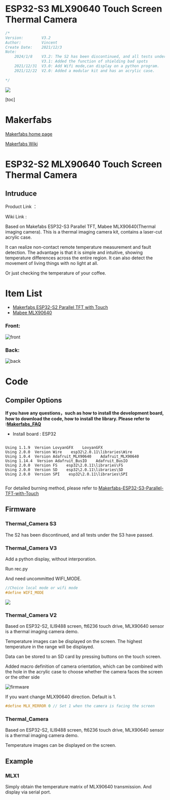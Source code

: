 # ESP32-S3 MLX90640 Touch Screen Thermal Camera 

```c++
/*
Version:		V3.2
Author:			Vincent
Create Date:	2021/12/3
Note:
	2024/1/8	V3.2: The S2 has been discontinued, and all tests under the S3 have passed.
				V3.1: Added the function of shielding bad spots
	2021/12/31	V3.0: Add Wifi mode,can display on a python program.
	2021/12/22	V2.0: Added a modular kit and has an acrylic case.
	
*/
```
![](md_pic/main.jpg)


[toc]

# Makerfabs

[Makerfabs home page](https://www.makerfabs.com/)

[Makerfabs Wiki](https://wiki.makerfabs.com/)

# ESP32-S2 MLX90640 Touch Screen Thermal Camera
## Intruduce

Product Link ：[]() 

Wiki Link : []() 

Based on Makefabs ESP32-S3 Parallel TFT, Mabee MLX90640(Thermal imaging camera). This is a thermal imaging camera kit, contains a laser-cut acrylic case. 

It can realize non-contact remote temperature measurement and fault detection. The advantage is that it is simple and intuitive, showing temperature differences across the entire region. It can also detect the movement of living things with no light at all.

Or just checking the temperature of your coffee.



# Item List

- [Makerfabs ESP32-S2 Parallel TFT with Touch](https://www.makerfabs.com/esp32-s3-parallel-tft-with-touch-ili9488.html)
- [Mabee MLX90640](https://www.makerfabs.com/mabee-mlx90640.html)


### Front:

![front](md_pic/front.jpg)

### Back:
![back](md_pic/back.jpg)


# Code


## Compiler Options

**If you have any questions，such as how to install the development board, how to download the code, how to install the library. Please refer to :[Makerfabs_FAQ](https://github.com/Makerfabs/Makerfabs_FAQ)**

- Install board : ESP32

```

Using 1.1.9  Version LovyanGFX    LovyanGFX 
Using 2.0.0  Version Wire    esp32\2.0.11\libraries\Wire 
Using 1.0.4  Version Adafruit_MLX90640    Adafruit_MLX90640 
Using 1.14.4  Version Adafruit_BusIO    Adafruit_BusIO 
Using 2.0.0  Version FS    esp32\2.0.11\libraries\FS 
Using 2.0.0  Version SD    esp32\2.0.11\libraries\SD 
Using 2.0.0  Version SPI    esp32\2.0.11\libraries\SPI 


```

For detailed burning method, please refer to [Makerfabs-ESP32-S3-Parallel-TFT-with-Touch](https://github.com/Makerfabs/Makerfabs-ESP32-S3-Parallel-TFT-with-Touch)

## Firmware

### Thermal_Camera S3

The S2 has been discontinued, and all tests under the S3 have passed.

### Thermal_Camera V3

Add a python display, without interporation.

Run rec.py

And need uncommitted WIFI_MODE.

```c++
//Choice local mode or wifi mode
#define WIFI_MODE
```

![](md_pic/V3.jpg)



### Thermal_Camera V2

Based on ESP32-S2, ILI9488 screen, ft6236 touch drive, MLX90640 sensor is a thermal imaging camera demo. 

Temperature images can be displayed on the screen.  The highest temperature in the range will be displayed. 

Data can be stored to an SD card by pressing buttons on the touch screen.

Added macro definition of camera orientation, which can be combined with the hole in the acrylic case to choose whether the camera faces the screen or the other side

![firmware](md_pic/firmware.jpg)

If you want change MLX90640 direction. Default is 1.

```c++
#define MLX_MIRROR 0 // Set 1 when the camera is facing the screen
```



### Thermal_Camera

Based on ESP32-S2, ILI9488 screen, ft6236 touch drive, MLX90640 sensor is a thermal imaging camera demo. 

Temperature images can be displayed on the screen.



## Example

### MLX1

Simply obtain the temperature matrix of MLX90640 transmission. And  display via serial port.

